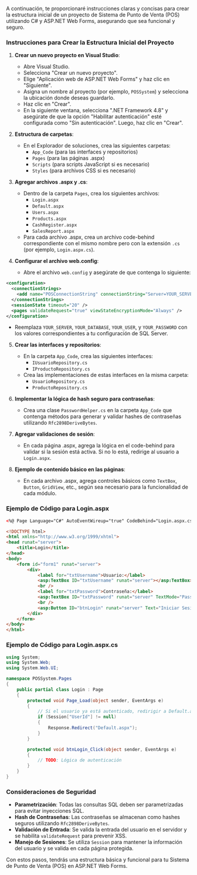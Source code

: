 A continuación, te proporcionaré instrucciones claras y concisas para crear la estructura inicial de un proyecto de Sistema de Punto de Venta (POS) utilizando C# y ASP.NET Web Forms, asegurando que sea funcional y seguro. 

### Instrucciones para Crear la Estructura Inicial del Proyecto

1. **Crear un nuevo proyecto en Visual Studio**:
   - Abre Visual Studio.
   - Selecciona "Crear un nuevo proyecto".
   - Elige "Aplicación web de ASP.NET Web Forms" y haz clic en "Siguiente".
   - Asigna un nombre al proyecto (por ejemplo, `POSSystem`) y selecciona la ubicación donde deseas guardarlo.
   - Haz clic en "Crear".
   - En la siguiente ventana, selecciona ".NET Framework 4.8" y asegúrate de que la opción "Habilitar autenticación" esté configurada como "Sin autenticación". Luego, haz clic en "Crear".

2. **Estructura de carpetas**:
   - En el Explorador de soluciones, crea las siguientes carpetas:
     - `App_Code` (para las interfaces y repositorios)
     - `Pages` (para las páginas .aspx)
     - `Scripts` (para scripts JavaScript si es necesario)
     - `Styles` (para archivos CSS si es necesario)

3. **Agregar archivos .aspx y .cs**:
   - Dentro de la carpeta `Pages`, crea los siguientes archivos:
     - `Login.aspx`
     - `Default.aspx`
     - `Users.aspx`
     - `Products.aspx`
     - `CashRegister.aspx`
     - `SalesReport.aspx`
   - Para cada archivo .aspx, crea un archivo code-behind correspondiente con el mismo nombre pero con la extensión `.cs` (por ejemplo, `Login.aspx.cs`).

4. **Configurar el archivo web.config**:
   - Abre el archivo `web.config` y asegúrate de que contenga lo siguiente:

```xml
<configuration>
  <connectionStrings>
    <add name="POSConnectionString" connectionString="Server=YOUR_SERVER;Database=YOUR_DATABASE;User Id=YOUR_USER;Password=YOUR_PASSWORD;" providerName="System.Data.SqlClient" />
  </connectionStrings>
  <sessionState timeout="20" />
  <pages validateRequest="true" viewStateEncryptionMode="Always" />
</configuration>
```
   - Reemplaza `YOUR_SERVER`, `YOUR_DATABASE`, `YOUR_USER`, y `YOUR_PASSWORD` con los valores correspondientes a tu configuración de SQL Server.

5. **Crear las interfaces y repositorios**:
   - En la carpeta `App_Code`, crea las siguientes interfaces:
     - `IUsuarioRepository.cs`
     - `IProductoRepository.cs`
   - Crea las implementaciones de estas interfaces en la misma carpeta:
     - `UsuarioRepository.cs`
     - `ProductoRepository.cs`

6. **Implementar la lógica de hash seguro para contraseñas**:
   - Crea una clase `PasswordHelper.cs` en la carpeta `App_Code` que contenga métodos para generar y validar hashes de contraseñas utilizando `Rfc2898DeriveBytes`.

7. **Agregar validaciones de sesión**:
   - En cada página .aspx, agrega la lógica en el code-behind para validar si la sesión está activa. Si no lo está, redirige al usuario a `Login.aspx`.

8. **Ejemplo de contenido básico en las páginas**:
   - En cada archivo .aspx, agrega controles básicos como `TextBox`, `Button`, `GridView`, etc., según sea necesario para la funcionalidad de cada módulo.

### Ejemplo de Código para Login.aspx

```aspx
<%@ Page Language="C#" AutoEventWireup="true" CodeBehind="Login.aspx.cs" Inherits="POSSystem.Pages.Login" %>

<!DOCTYPE html>
<html xmlns="http://www.w3.org/1999/xhtml">
<head runat="server">
    <title>Login</title>
</head>
<body>
    <form id="form1" runat="server">
        <div>
            <label for="txtUsername">Usuario:</label>
            <asp:TextBox ID="txtUsername" runat="server"></asp:TextBox>
            <br />
            <label for="txtPassword">Contraseña:</label>
            <asp:TextBox ID="txtPassword" runat="server" TextMode="Password"></asp:TextBox>
            <br />
            <asp:Button ID="btnLogin" runat="server" Text="Iniciar Sesión" OnClick="btnLogin_Click" />
        </div>
    </form>
</body>
</html>
```

### Ejemplo de Código para Login.aspx.cs

```csharp
using System;
using System.Web;
using System.Web.UI;

namespace POSSystem.Pages
{
    public partial class Login : Page
    {
        protected void Page_Load(object sender, EventArgs e)
        {
            // Si el usuario ya está autenticado, redirigir a Default.aspx
            if (Session["UserId"] != null)
            {
                Response.Redirect("Default.aspx");
            }
        }

        protected void btnLogin_Click(object sender, EventArgs e)
        {
            // TODO: Lógica de autenticación
        }
    }
}
```

### Consideraciones de Seguridad
- **Parametrización**: Todas las consultas SQL deben ser parametrizadas para evitar inyecciones SQL.
- **Hash de Contraseñas**: Las contraseñas se almacenan como hashes seguros utilizando `Rfc2898DeriveBytes`.
- **Validación de Entrada**: Se valida la entrada del usuario en el servidor y se habilita `validateRequest` para prevenir XSS.
- **Manejo de Sesiones**: Se utiliza `Session` para mantener la información del usuario y se valida en cada página protegida.

Con estos pasos, tendrás una estructura básica y funcional para tu Sistema de Punto de Venta (POS) en ASP.NET Web Forms.